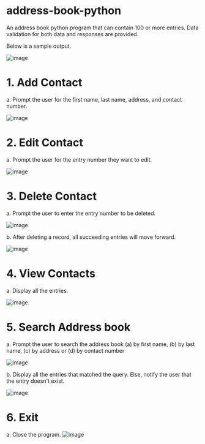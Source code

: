 # address-book-python
An address book python program that can contain 100 or more entries. Data validation for both data and responses are provided.

Below is a sample output.


![image](https://user-images.githubusercontent.com/95155301/202892903-a2b17af7-5885-440d-b47c-fdf303a21589.png)

# 1. Add Contact
  a. Prompt the user for the first name, last name, address, and contact number.
  
  ![image](https://user-images.githubusercontent.com/95155301/202893205-ef18bb8e-dbbd-4e9a-a099-2c134ae52aef.png)

  
# 2. Edit Contact
  a. Prompt the user for the entry number they want to edit.
  
  ![image](https://user-images.githubusercontent.com/95155301/202893298-8ac736de-2263-481b-9be4-f4fb4feaf49a.png)

  
# 3. Delete Contact
  a. Prompt the user to enter the entry number to be deleted.
  
  ![image](https://user-images.githubusercontent.com/95155301/202893511-0ec7e701-fad6-4d3e-b42c-4bacc1b540fb.png)

  b. After deleting a record, all succeeding entries will move forward.
  
  ![image](https://user-images.githubusercontent.com/95155301/202893527-a4a30e4b-8c89-498d-881a-550315d167ed.png)
  
# 4. View Contacts


  a. Display all the entries.
  
  ![image](https://user-images.githubusercontent.com/95155301/202893376-d1c1814b-d0a3-4204-9120-38affe6eb84a.png)

  
# 5. Search Address book
  a. Prompt the user to search the address book (a) by first name, (b) by last name, (c) by address or (d) by contact number
  
  ![image](https://user-images.githubusercontent.com/95155301/202893389-238ec135-958e-476a-9f17-cd12af71d30f.png)

  b. Display all the entries that matched the query. Else, notify the user that the entry doesn't exist.
  
  ![image](https://user-images.githubusercontent.com/95155301/202893489-9255ddb5-68f1-4eeb-9e04-f9050932d517.png)
  
 # 6. Exit
  a. Close the program.
  ![image](https://user-images.githubusercontent.com/95155301/202893541-e1e35378-352c-4cad-81b4-da891d87aae5.png)

